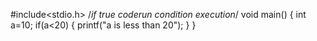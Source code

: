 #include<stdio.h> /*if true coderun condition execution*/
void main()
{
    int a=10;
    if(a<20)
    {
        printf("a  is less than 20");
    }
}
